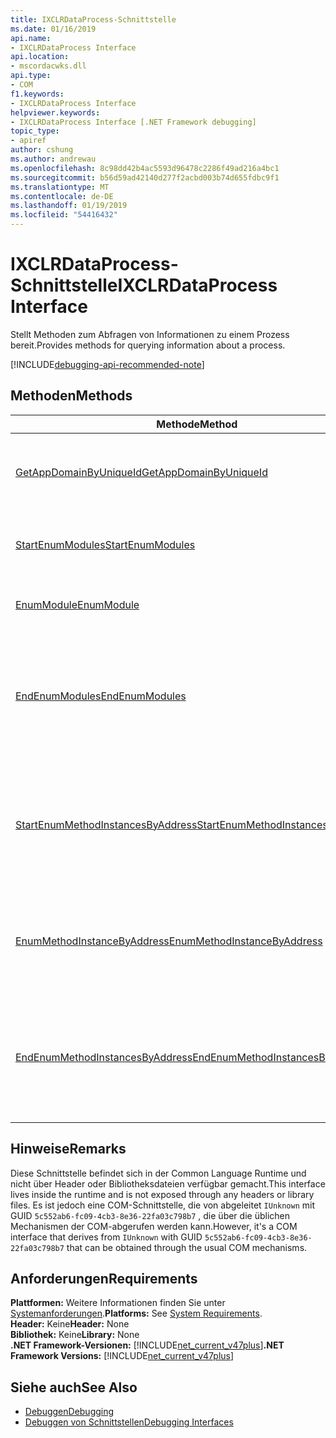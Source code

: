 ```yaml
---
title: IXCLRDataProcess-Schnittstelle
ms.date: 01/16/2019
api.name:
- IXCLRDataProcess Interface
api.location:
- mscordacwks.dll
api.type:
- COM
f1.keywords:
- IXCLRDataProcess Interface
helpviewer.keywords:
- IXCLRDataProcess Interface [.NET Framework debugging]
topic_type:
- apiref
author: cshung
ms.author: andrewau
ms.openlocfilehash: 8c98dd42b4ac5593d96478c2286f49ad216a4bc1
ms.sourcegitcommit: b56d59ad42140d277f2acbd003b74d655fdbc9f1
ms.translationtype: MT
ms.contentlocale: de-DE
ms.lasthandoff: 01/19/2019
ms.locfileid: "54416432"
---
```

# <a name="ixclrdataprocess-interface"></a><span data-ttu-id="d18f7-102">IXCLRDataProcess-Schnittstelle</span><span class="sxs-lookup"><span data-stu-id="d18f7-102">IXCLRDataProcess Interface</span></span>

<span data-ttu-id="d18f7-103">Stellt Methoden zum Abfragen von Informationen zu einem Prozess bereit.</span><span class="sxs-lookup"><span data-stu-id="d18f7-103">Provides methods for querying information about a process.</span></span>

[!INCLUDE[debugging-api-recommended-note](../../../../includes/debugging-api-recommended-note.md)]

## <a name="methods"></a><span data-ttu-id="d18f7-104">Methoden</span><span class="sxs-lookup"><span data-stu-id="d18f7-104">Methods</span></span>

| <span data-ttu-id="d18f7-105">Methode</span><span class="sxs-lookup"><span data-stu-id="d18f7-105">Method</span></span>                                                                                                                                               | <span data-ttu-id="d18f7-106">Beschreibung</span><span class="sxs-lookup"><span data-stu-id="d18f7-106">Description</span></span>                                                                                     |
| ---------------------------------------------------------------------------------------------------------------------------------------------------- | ----------------------------------------------------------------------------------------------- |
| [<span data-ttu-id="d18f7-107">GetAppDomainByUniqueId</span><span class="sxs-lookup"><span data-stu-id="d18f7-107">GetAppDomainByUniqueId</span></span>](../../../../docs/framework/unmanaged-api/debugging/ixclrdataprocess-getappdomainbyuniqueid-method.md)                       | <span data-ttu-id="d18f7-108">Ruft eine `AppDomain` in einem Prozess über ihren eindeutigen Bezeichner.</span><span class="sxs-lookup"><span data-stu-id="d18f7-108">Gets an `AppDomain` in a process by its unique id.</span></span>                                              |
| [<span data-ttu-id="d18f7-109">StartEnumModules</span><span class="sxs-lookup"><span data-stu-id="d18f7-109">StartEnumModules</span></span>](../../../../docs/framework/unmanaged-api/debugging/ixclrdataprocess-startenummodules-method.md)                                   | <span data-ttu-id="d18f7-110">Stellt ein Handle zum Auflisten von der Modules eines Prozesses.</span><span class="sxs-lookup"><span data-stu-id="d18f7-110">Provides a handle to enumerate the modules of a process.</span></span>                                        |
| [<span data-ttu-id="d18f7-111">EnumModule</span><span class="sxs-lookup"><span data-stu-id="d18f7-111">EnumModule</span></span>](../../../../docs/framework/unmanaged-api/debugging/ixclrdataprocess-enummodule-method.md)                                               | <span data-ttu-id="d18f7-112">Listet die Module dieses Prozesses auf.</span><span class="sxs-lookup"><span data-stu-id="d18f7-112">Enumerates the modules of this process.</span></span>                                                         |
| [<span data-ttu-id="d18f7-113">EndEnumModules</span><span class="sxs-lookup"><span data-stu-id="d18f7-113">EndEnumModules</span></span>](../../../../docs/framework/unmanaged-api/debugging/ixclrdataprocess-endenummodules-method.md)                                       | <span data-ttu-id="d18f7-114">Gibt die Ressourcen, die von internen Iteratoren, die verwendet werden, während der Modul-Enumeration verwendet.</span><span class="sxs-lookup"><span data-stu-id="d18f7-114">Releases the resources used by internal iterators used during module enumeration.</span></span>               |
| [<span data-ttu-id="d18f7-115">StartEnumMethodInstancesByAddress</span><span class="sxs-lookup"><span data-stu-id="d18f7-115">StartEnumMethodInstancesByAddress</span></span>](../../../../docs/framework/unmanaged-api/debugging/ixclrdataprocess-startenummethodinstancesbyaddress-method.md) | <span data-ttu-id="d18f7-116">Stellt ein Handle zum Auflisten von der Methodeninstanzen von `AppDomain` ab einer angegebenen Adresse.</span><span class="sxs-lookup"><span data-stu-id="d18f7-116">Provides a handle to enumerate the method instances of `AppDomain` starting at a given address.</span></span> |
| [<span data-ttu-id="d18f7-117">EnumMethodInstanceByAddress</span><span class="sxs-lookup"><span data-stu-id="d18f7-117">EnumMethodInstanceByAddress</span></span>](../../../../docs/framework/unmanaged-api/debugging/ixclrdataprocess-enummethodinstancebyaddress-method.md)             | <span data-ttu-id="d18f7-118">Listet die Methodeninstanzen dieses Prozesses, der einen Adressoffset ab.</span><span class="sxs-lookup"><span data-stu-id="d18f7-118">Enumerates the method instances of this process starting at an address offset.</span></span>                  |
| [<span data-ttu-id="d18f7-119">EndEnumMethodInstancesByAddress</span><span class="sxs-lookup"><span data-stu-id="d18f7-119">EndEnumMethodInstancesByAddress</span></span>](../../../../docs/framework/unmanaged-api/debugging/ixclrdataprocess-endenummethodinstancesbyaddress-method.md)     | <span data-ttu-id="d18f7-120">Gibt die vom internen Iteratoren, die verwendet werden, während der Instanzenumeration verwendeten Ressourcen frei.</span><span class="sxs-lookup"><span data-stu-id="d18f7-120">Releases the resources used by internal iterators used during instance enumeration.</span></span>             |

## <a name="remarks"></a><span data-ttu-id="d18f7-121">Hinweise</span><span class="sxs-lookup"><span data-stu-id="d18f7-121">Remarks</span></span>

<span data-ttu-id="d18f7-122">Diese Schnittstelle befindet sich in der Common Language Runtime und nicht über Header oder Bibliotheksdateien verfügbar gemacht.</span><span class="sxs-lookup"><span data-stu-id="d18f7-122">This interface lives inside the runtime and is not exposed through any headers or library files.</span></span> <span data-ttu-id="d18f7-123">Es ist jedoch eine COM-Schnittstelle, die von abgeleitet `IUnknown` mit GUID `5c552ab6-fc09-4cb3-8e36-22fa03c798b7` , die über die üblichen Mechanismen der COM-abgerufen werden kann.</span><span class="sxs-lookup"><span data-stu-id="d18f7-123">However, it's a COM interface that derives from `IUnknown` with GUID `5c552ab6-fc09-4cb3-8e36-22fa03c798b7` that can be obtained through the usual COM mechanisms.</span></span>

## <a name="requirements"></a><span data-ttu-id="d18f7-124">Anforderungen</span><span class="sxs-lookup"><span data-stu-id="d18f7-124">Requirements</span></span>

<span data-ttu-id="d18f7-125">**Plattformen:** Weitere Informationen finden Sie unter [Systemanforderungen](../../../../docs/framework/get-started/system-requirements.md).</span><span class="sxs-lookup"><span data-stu-id="d18f7-125">**Platforms:** See [System Requirements](../../../../docs/framework/get-started/system-requirements.md).</span></span>   
<span data-ttu-id="d18f7-126">**Header:** Keine</span><span class="sxs-lookup"><span data-stu-id="d18f7-126">**Header:** None</span></span>  
<span data-ttu-id="d18f7-127">**Bibliothek:** Keine</span><span class="sxs-lookup"><span data-stu-id="d18f7-127">**Library:** None</span></span>  
<span data-ttu-id="d18f7-128">**.NET Framework-Versionen:** [!INCLUDE[net_current_v47plus](../../../../includes/net-current-v47plus.md)]</span><span class="sxs-lookup"><span data-stu-id="d18f7-128">**.NET Framework Versions:** [!INCLUDE[net_current_v47plus](../../../../includes/net-current-v47plus.md)]</span></span>  

## <a name="see-also"></a><span data-ttu-id="d18f7-129">Siehe auch</span><span class="sxs-lookup"><span data-stu-id="d18f7-129">See Also</span></span>

- [<span data-ttu-id="d18f7-130">Debuggen</span><span class="sxs-lookup"><span data-stu-id="d18f7-130">Debugging</span></span>](../../../../docs/framework/unmanaged-api/debugging/index.md)
- [<span data-ttu-id="d18f7-131">Debuggen von Schnittstellen</span><span class="sxs-lookup"><span data-stu-id="d18f7-131">Debugging Interfaces</span></span>](../../../../docs/framework/unmanaged-api/debugging/debugging-interfaces.md)
